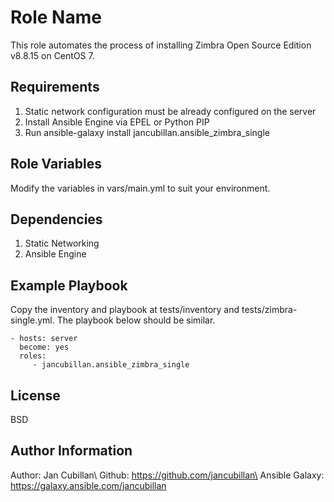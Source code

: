 Role Name
=========

This role automates the process of installing Zimbra Open Source Edition v8.8.15 on CentOS 7.

Requirements
------------

1) Static network configuration must be already configured on the server
2) Install Ansible Engine via EPEL or Python PIP
3) Run ansible-galaxy install jancubillan.ansible_zimbra_single

Role Variables
--------------

Modify the variables in vars/main.yml to suit your environment.

Dependencies
------------

1) Static Networking
2) Ansible Engine

Example Playbook
----------------

Copy the inventory and playbook at tests/inventory and tests/zimbra-single.yml. The playbook below should be similar.

    - hosts: server
      become: yes
      roles:
         - jancubillan.ansible_zimbra_single

License
-------

BSD

Author Information
------------------

Author: Jan Cubillan\ Github: https://github.com/jancubillan\ Ansible Galaxy: https://galaxy.ansible.com/jancubillan
